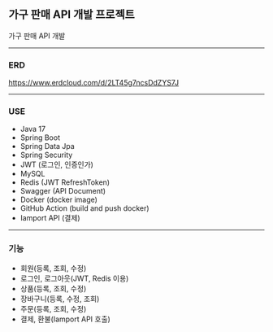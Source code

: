 ## 가구 판매 API 개발 프로젝트
가구 판매 API 개발  

---
### ERD
https://www.erdcloud.com/d/2LT45g7ncsDdZYS7J

---
### USE
- Java 17
- Spring Boot
- Spring Data Jpa
- Spring Security
- JWT (로그인, 인증인가)
- MySQL
- Redis (JWT RefreshToken)
- Swagger (API Document)
- Docker (docker image)
- GitHub Action (build and push docker)
- Iamport API (결제)

---
### 기능
 - 회원(등록, 조회, 수정)
 - 로그인, 로그아웃(JWT, Redis 이용)
 - 상품(등록, 조회, 수정)
 - 장바구니(등록, 수정, 조회)
 - 주문(등록, 조회, 수정)
 - 결제, 환불(Iamport API 호출)